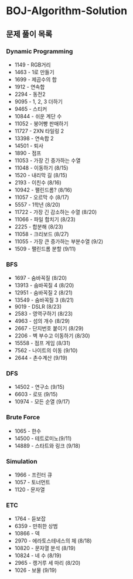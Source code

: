 # BOJ-Algorithm-Solution

## 문제 풀이 목록

### Dynamic Programming
* 1149 - RGB거리
* 1463 - 1로 만들기
* 1699 - 제곱수의 합
* 1912 - 연속합
* 2294 - 동전2
* 9095 - 1, 2, 3 더하기
* 9465 - 스티커
* 10844 - 쉬운 계단 수
* 11052 - 붕어빵 판매하기
* 11727 - 2XN 타일링 2
* 13398 - 연속합 2
* 14501 - 퇴사
* 1890 - 점프
* 11053 - 가장 긴 증가하는 수열
* 11048 - 이동하기 (8/15)
* 1520 - 내리막 길 (8/15)
* 2193 - 이친수 (8/16)
* 10942 - 팰린드롬? (8/16)
* 11057 - 오르막 수 (8/17)
* 5557 - 1학년 (8/20)
* 11722 - 가장 긴 감소하는 수열 (8/20)
* 11066 - 파일 합치기 (8/23)
* 2225 - 합분해 (8/23)
* 11058 - 크리보드 (8/27)
* 11055 - 가장 큰 증가하는 부분수열 (9/2)
* 1509 - 팰린드롬 분할 (9/11)

### BFS
* 1697 - 숨바꼭질 (8/20)
* 13913 - 숨바꼭질 4 (8/20)
* 12951 - 숨바꼭질 2 (8/21)
* 13549 - 숨바꼭질 3 (8/21)
* 9019 - DSLR (8/23)
* 2583 - 영역구하기 (8/23)
* 4963 - 섬의 개수 (8/29)
* 2667 - 단지번호 붙이기 (8/29)
* 2206 - 벽 부수고 이동하기 (8/30)
* 15558 - 점프 게임 (8/31)
* 7562 - 나이트의 이동 (9/10)
* 2644 - 촌수계산 (9/19)

### DFS
* 14502 - 연구소 (9/15)
* 6603 - 로또 (9/15)
* 10974 - 모든 순열 (9/17)

### Brute Force
* 1065 - 한수
* 14500 - 테트로미노(9/11)
* 14889 - 스타트와 링크 (9/18)

### Simulation
* 1966 - 프린터 큐
* 1057 - 토너먼트
* 1120 - 문자열

### ETC
* 1764 - 듣보잡
* 6359 - 만취한 상범
* 10866 - 덱
* 2970 - 에라토스테네스의 체 (8/18)
* 10820 - 문자열 분석 (8/19)
* 10824 - 네 수 (8/19)
* 2965 - 캥거루 세 마리 (8/20)
* 1026 - 보물 (9/19)
